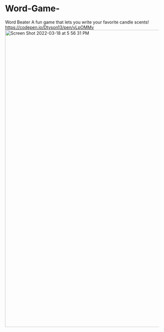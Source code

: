 # Word-Game-
Word Beater
A fun game that lets you write your favorite candle scents!
https://codepen.io/Dtyson13/pen/yLpOMMv
<img width="971" alt="Screen Shot 2022-03-18 at 5 56 31 PM" src="https://user-images.githubusercontent.com/98435479/159089808-4ad725d8-0290-4260-91b3-82b413441651.png">

